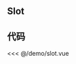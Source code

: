 ## Slot

<script setup>
import Slot from '../demo/slot.vue'
import { NMessageProvider } from 'naive-ui'
</script>

<ClientOnly>
<NMessageProvider>
<Slot />
</NMessageProvider>
</ClientOnly>

## 代码

<<< @/demo/slot.vue
